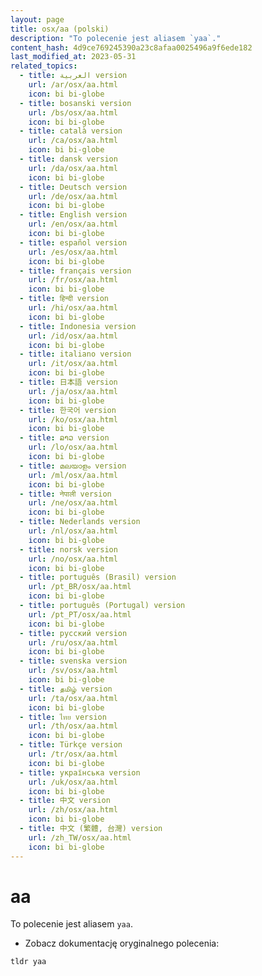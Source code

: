 ```yaml
---
layout: page
title: osx/aa (polski)
description: "To polecenie jest aliasem `yaa`."
content_hash: 4d9ce769245390a23c8afaa0025496a9f6ede182
last_modified_at: 2023-05-31
related_topics:
  - title: العربية version
    url: /ar/osx/aa.html
    icon: bi bi-globe
  - title: bosanski version
    url: /bs/osx/aa.html
    icon: bi bi-globe
  - title: català version
    url: /ca/osx/aa.html
    icon: bi bi-globe
  - title: dansk version
    url: /da/osx/aa.html
    icon: bi bi-globe
  - title: Deutsch version
    url: /de/osx/aa.html
    icon: bi bi-globe
  - title: English version
    url: /en/osx/aa.html
    icon: bi bi-globe
  - title: español version
    url: /es/osx/aa.html
    icon: bi bi-globe
  - title: français version
    url: /fr/osx/aa.html
    icon: bi bi-globe
  - title: हिन्दी version
    url: /hi/osx/aa.html
    icon: bi bi-globe
  - title: Indonesia version
    url: /id/osx/aa.html
    icon: bi bi-globe
  - title: italiano version
    url: /it/osx/aa.html
    icon: bi bi-globe
  - title: 日本語 version
    url: /ja/osx/aa.html
    icon: bi bi-globe
  - title: 한국어 version
    url: /ko/osx/aa.html
    icon: bi bi-globe
  - title: ລາວ version
    url: /lo/osx/aa.html
    icon: bi bi-globe
  - title: മലയാളം version
    url: /ml/osx/aa.html
    icon: bi bi-globe
  - title: नेपाली version
    url: /ne/osx/aa.html
    icon: bi bi-globe
  - title: Nederlands version
    url: /nl/osx/aa.html
    icon: bi bi-globe
  - title: norsk version
    url: /no/osx/aa.html
    icon: bi bi-globe
  - title: português (Brasil) version
    url: /pt_BR/osx/aa.html
    icon: bi bi-globe
  - title: português (Portugal) version
    url: /pt_PT/osx/aa.html
    icon: bi bi-globe
  - title: русский version
    url: /ru/osx/aa.html
    icon: bi bi-globe
  - title: svenska version
    url: /sv/osx/aa.html
    icon: bi bi-globe
  - title: தமிழ் version
    url: /ta/osx/aa.html
    icon: bi bi-globe
  - title: ไทย version
    url: /th/osx/aa.html
    icon: bi bi-globe
  - title: Türkçe version
    url: /tr/osx/aa.html
    icon: bi bi-globe
  - title: українська version
    url: /uk/osx/aa.html
    icon: bi bi-globe
  - title: 中文 version
    url: /zh/osx/aa.html
    icon: bi bi-globe
  - title: 中文 (繁體, 台灣) version
    url: /zh_TW/osx/aa.html
    icon: bi bi-globe
---
```

# aa

To polecenie jest aliasem `yaa`.

- Zobacz dokumentację oryginalnego polecenia:

`tldr yaa`
